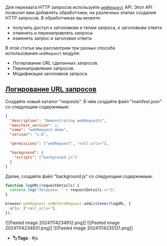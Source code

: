 Для перехвата HTTP запросов используйте [`webRequest`](https://developer.mozilla.org/ru/docs/Mozilla/Add-ons/WebExtensions/API/webRequest) API. Этот API позволит вам добавлять обработчики, на различных этапах создания HTTP запросов. В обработчиках вы можете:

- получить доступ к заголовкам и телам запроса, к заголовкам ответа
- отменять и перенаправлять запросы
- изменять запрос и заголовки ответа

В этой статье мы рассмотрим три разных способа использования `webRequest` модуля:

- Логирование URL сделанных запросов.
- Перенаправление запросов.
- Модификация заголовков запроса.

## [Логирование URL запросов](https://developer.mozilla.org/ru/docs/Mozilla/Add-ons/WebExtensions/Intercept_HTTP_requests#%D0%BB%D0%BE%D0%B3%D0%B8%D1%80%D0%BE%D0%B2%D0%B0%D0%BD%D0%B8%D0%B5_url_%D0%B7%D0%B0%D0%BF%D1%80%D0%BE%D1%81%D0%BE%D0%B2)

Создайте новый каталог "requests". В нём создайте файл "manifest.json" со следующим содержимым:


``` json
{
  "description": "Demonstrating webRequests",
  "manifest_version": 2,
  "name": "webRequest-demo",
  "version": "1.0",

  "permissions": ["webRequest", "<all_urls>"],

  "background": {
    "scripts": ["background.js"]
  }
}
```

Далее, создайте файл "background.js" со следующим содержимым:


``` js
function logURL(requestDetails) {
  console.log("Загрузка: " + requestDetails.url);
}

browser.webRequest.onBeforeRequest.addListener(logURL, {
  urls: ["<all_urls>"],
});
```

![[Pasted image 20241114234912.png]]
![[Pasted image 20241114234931.png]]
![[Pasted image 20241114235121.png]]

- **🏷️Tags** : #js